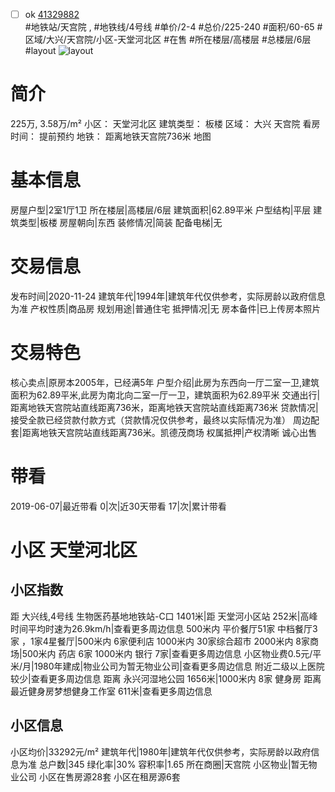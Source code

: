 - [ ] ok [41329882](https://bj.5i5j.com/ershoufang/41329882.html)  
 #地铁站/天宫院 ,  #地铁线/4号线
#单价/2-4 #总价/225-240 #面积/60-65   #区域/大兴/天宫院/小区-天堂河北区 #在售 #所在楼层/高楼层 #总楼层/6层 #layout 
![layout](http://image16.5i5j.com/erp/house/4132/41329882/huxing/dnpiknkka336857e.jpg_P5.jpg) 
# 简介 
 225万,  3.58万/m² 
小区： 天堂河北区
建筑类型： 板楼
区域： 大兴 天宫院
看房时间： 提前预约
地铁： 距离地铁天宫院736米 地图
# 基本信息 
 房屋户型|2室1厅1卫
所在楼层|高楼层/6层
建筑面积|62.89平米
户型结构|平层
建筑类型|板楼
房屋朝向|东西
装修情况|简装
配备电梯|无
# 交易信息 
 发布时间|2020-11-24
建筑年代|1994年|建筑年代仅供参考，实际房龄以政府信息为准
产权性质|商品房
规划用途|普通住宅
抵押情况|无
房本备件|已上传房本照片
# 交易特色 
 核心卖点|原房本2005年，已经满5年
户型介绍|此房为东西向一厅二室一卫,建筑面积为62.89平米,此房为南北向二室一厅一卫，建筑面积为62.89平米
交通出行|距离地铁天宫院站直线距离736米，距离地铁天宫院站直线距离736米
贷款情况|接受全款已经贷款付款方式（贷款情况仅供参考，最终以实际情况为准）
周边配套|距离地铁天宫院站直线距离736米。凯德茂商场
权属抵押|产权清晰 诚心出售
# 带看 
 2019-06-07|最近带看	 0|次|近30天带看	 17|次|累计带看
# 小区 天堂河北区
## 小区指数 
 距 大兴线,4号线 生物医药基地地铁站-C口 1401米|距 天堂河小区站 252米|高峰时间平均时速为26.9km/h|查看更多周边信息
500米内 平价餐厅51家
中档餐厅3家 ，1家4星餐厅|500米内 6家便利店
1000米内 30家综合超市
2000米内 8家商场|500米内 药店 6家
1000米内 银行 7家|查看更多周边信息
小区物业费0.5元/平米/月|1980年建成|物业公司为暂无物业公司|查看更多周边信息
附近二级以上医院较少|查看更多周边信息
距离 永兴河湿地公园 1656米|1000米内 8家 健身房
距离最近健身房梦想健身工作室 611米|查看更多周边信息
## 小区信息 
 小区均价|33292元/m²
建筑年代|1980年|建筑年代仅供参考，实际房龄以政府信息为准
总户数|345
绿化率|30%
容积率|1.65
所在商圈|天宫院
小区物业|暂无物业公司
小区在售房源28套
小区在租房源6套
